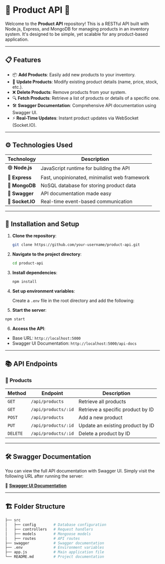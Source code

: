 # 🌟 Product API 🚀

Welcome to the **Product API** repository! This is a RESTful API built with Node.js, Express, and MongoDB for managing products in an inventory system. It's designed to be simple, yet scalable for any product-based application.

---

## 📋 **Features**

- 📦 **Add Products**: Easily add new products to your inventory.
- 🔄 **Update Products**: Modify existing product details (name, price, stock, etc.).
- ❌ **Delete Products**: Remove products from your system.
- 🔍 **Fetch Products**: Retrieve a list of products or details of a specific one.
- 🛠️ **Swagger Documentation**: Comprehensive API documentation using Swagger UI.
- ⚡ **Real-Time Updates**: Instant product updates via WebSocket (Socket.IO).

---

## ⚙️ **Technologies Used**

| Technology   | Description                                |
|--------------|--------------------------------------------|
| 🟢 **Node.js**    | JavaScript runtime for building the API  |
| 🚀 **Express**    | Fast, unopinionated, minimalist web framework |
| 🍃 **MongoDB**    | NoSQL database for storing product data  |
| 📄 **Swagger**    | API documentation made easy            |
| 🔗 **Socket.IO**  | Real-time event-based communication    |

---

## 🔧 **Installation and Setup**

1. **Clone the repository**:
    ```bash
    git clone https://github.com/your-username/product-api.git
    ```

2. **Navigate to the project directory**:
    ```bash
    cd product-api
    ```

3. **Install dependencies**:
    ```bash
    npm install
    ```

4. **Set up environment variables**:

   Create a `.env` file in the root directory and add the following:

   
5. **Start the server**:
 ```bash
 npm start
 ```

6. **Access the API**:
- Base URL: `http://localhost:5000`
- Swagger UI Documentation: `http://localhost:5000/api-docs`

---

## 📚 **API Endpoints**

### 🚀 **Products**

| Method | Endpoint            | Description                          |
|--------|---------------------|--------------------------------------|
| `GET`  | `/api/products`      | Retrieve all products                |
| `GET`  | `/api/products/:id`  | Retrieve a specific product by ID    |
| `POST` | `/api/products`      | Add a new product                    |
| `PUT`  | `/api/products/:id`  | Update an existing product by ID     |
| `DELETE`| `/api/products/:id` | Delete a product by ID               |

---

## 🛠️ **Swagger Documentation**

You can view the full API documentation with Swagger UI. Simply visit the following URL after running the server:

📄 [**Swagger UI Documentation**](http://localhost:5000/api-docs)

---

## 🏗️ **Folder Structure**

```bash
├── src
│   ├── config        # Database configuration
│   ├── controllers   # Request handlers
│   ├── models        # Mongoose models
│   ├── routes        # API routes
├── swagger           # Swagger documentation
├── .env              # Environment variables
├── app.js            # Main application file
└── README.md         # Project documentation


